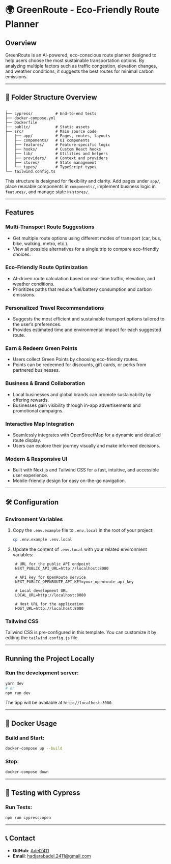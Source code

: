 # 🌍 GreenRoute - Eco-Friendly Route Planner

## Overview

GreenRoute is an AI-powered, eco-conscious route planner designed to help users choose the most sustainable transportation options. By analyzing multiple factors such as traffic congestion, elevation changes, and weather conditions, it suggests the best routes for minimal carbon emissions.

---

## 📁 **Folder Structure Overview**

```
.
├── cypress/          # End-to-end tests
├── docker-compose.yml
├── Dockerfile
├── public/           # Static assets
├── src/              # Main source code
│   ├── app/          # Pages, routes, layouts
│   ├── components/   # UI components
│   ├── features/     # Feature-specific logic
│   ├── hooks/        # Custom React hooks
│   ├── lib/          # Utilities and helpers
│   ├── providers/    # Context and providers
│   ├── stores/       # State management
│   └── types/        # TypeScript types
└── tailwind.config.ts
```

This structure is designed for flexibility and clarity. Add pages under `app/`, place reusable components in `components/`, implement business logic in `features/`, and manage state in `stores/`.

---

## Features

### Multi-Transport Route Suggestions

- Get multiple route options using different modes of transport (car, bus, bike, walking, metro, etc.).
- View all possible alternatives for a single trip to compare eco-friendly choices.

### Eco-Friendly Route Optimization

- AI-driven route calculation based on real-time traffic, elevation, and weather conditions.
- Prioritizes paths that reduce fuel/battery consumption and carbon emissions.

### Personalized Travel Recommendations

- Suggests the most efficient and sustainable transport options tailored to the user’s preferences.
- Provides estimated time and environmental impact for each suggested route.

### Earn & Redeem Green Points

- Users collect Green Points by choosing eco-friendly routes.
- Points can be redeemed for discounts, gift cards, or perks from partnered businesses.

### Business & Brand Collaboration

- Local businesses and global brands can promote sustainability by offering rewards.
- Businesses gain visibility through in-app advertisements and promotional campaigns.

### Interactive Map Integration

- Seamlessly integrates with OpenStreetMap for a dynamic and detailed route display.
- Users can explore their journey visually and make informed decisions.

### Modern & Responsive UI

- Built with Next.js and Tailwind CSS for a fast, intuitive, and accessible user experience.
- Mobile-friendly design for easy on-the-go navigation.

---

## 🛠️ Configuration

### Environment Variables

1. Copy the `.env.example` file to `.env.local` in the root of your project:

   ```bash
   cp .env.example .env.local
   ```

2. Update the content of `.env.local` with your related environment variables:

   ```plaintext
    # URL for the public API endpoint
    NEXT_PUBLIC_API_URL=http://localhost:8080

    # API key for OpenRoute service
    NEXT_PUBLIC_OPENROUTE_API_KEY=your_openroute_api_key

    # Local development URL
    LOCAL_URL=http://localhost:8080

    # Host URL for the application
    HOST_URL=http://localhost:8080
   ```

### Tailwind CSS

Tailwind CSS is pre-configured in this template. You can customize it by editing the `tailwind.config.js` file.

---

## Running the Project Locally

### Run the development server:

```bash
yarn dev
# or
npm run dev
```

The app will be available at `http://localhost:3000`.

---

## 🐳 **Docker Usage**

### Build and Start:

```bash
docker-compose up --build
```

### Stop:

```bash
docker-compose down
```

---

## 🧪 **Testing with Cypress**

### Run Tests:

```bash
npm run cypress:open
```

---

## 📞 **Contact**

- **GitHub**: [Adel2411](https://github.com/Adel2411)
- **Email**: [hadjarabadel.2411@gmail.com](mailto:hadjarabadel.2411@gmail.com)
